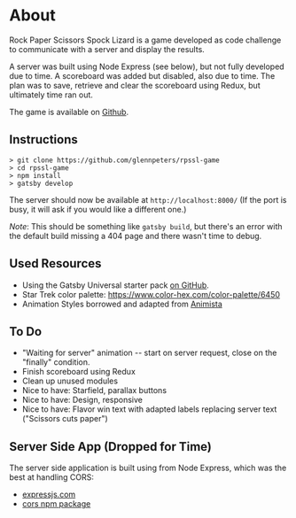 # About

Rock Paper Scissors Spock Lizard is a game developed as code challenge to communicate with a server and display the results.  

A server was built using Node Express (see below), but not fully developed due to time.  A scoreboard was added but disabled, also due to time.  The plan was to save, retrieve and clear the scoreboard using Redux, but ultimately time ran out.

The game is available on [Github](https://github.com/glennpeters/rpssl-game).


## Instructions
```
> git clone https://github.com/glennpeters/rpssl-game
> cd rpssl-game
> npm install
> gatsby develop
```

The server should now be available at `http://localhost:8000/` (If the port is busy, it will ask if you would like a different one.)

*Note*: This should be something like `gatsby build`, but there's an error with the default build missing a 404 page and there wasn't time to debug.


## Used Resources

 * Using the Gatsby Universal starter pack [on GitHub](https://github.com/fabe/gatsby-universal).
 * Star Trek color palette: https://www.color-hex.com/color-palette/6450
 * Animation Styles borrowed and adapted from [Animista](http://animista.net/play/entrances/roll-in-blurred)


## To Do
 * "Waiting for server" animation -- start on server request, close on the "finally" condition.
 * Finish scoreboard using Redux
 * Clean up unused modules
 * Nice to have: Starfield, parallax buttons
 * Nice to have: Design, responsive
 * Nice to have: Flavor win text with adapted labels replacing server text ("Scissors cuts paper")


## Server Side App (Dropped for Time)

The server side application is built using from Node Express, which was the best at handling CORS:

 * [expressjs.com](https://github.com/troygoode/node-cors-server/blob/master/server.js)
 * [cors npm package](https://expressjs.com/en/resources/middleware/cors.html)

